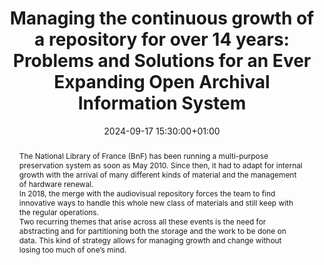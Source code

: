---
abstract: 'The National Library of France (BnF) has been running a multi-purpose preservation
  system as soon as May 2010. Since then, it had to adapt for internal growth with
  the arrival of many different kinds of material and the management of hardware renewal.


  In 2018, the merge with the audiovisual repository forces the team to find innovative
  ways to handle this whole new class of materials and still keep with the regular
  operations.


  Two recurring themes that arise across all these events is the need for abstracting
  and for partitioning both the storage and the work to be done on data. This kind
  of strategy allows for managing growth and change without losing too much of one’s
  mind.'
creators:
- Thomas Ledoux
date: 2024-09-17 15:30:00+01:00
document_url: https://doi.org/10.21428/5676bf2d.94dfac2c
grand_parent: iPRES
institutions: []
keywords:
- approaches to preservation
- scaling up
landing_page_url: https://ipres2024.pubpub.org/pub/7vz1p6qr/
language: eng
layout: publication
license: Creative Commons Attribution 4.0 (CC-BY-4.0)
notes_url: https://docs.google.com/document/d/1QaM-23veDJpSDV0c31avxpj7N9yzi82UpA5LXQjgyRM/edit#heading=h.aar4tupij1po
parent: iPRES 2024
publication_type: paper
size: null
slides_url: https://zenodo.org/records/13851561
source_name: iPRES
stream_url: https://www.archief.vlaanderen.be/archief/records/dossiers/5acb210228ce4315ae650812d056a482329eb83ed2dc42398a51505dc153be81/documents/32af20969ae4432e92ec34b4858d646eb0bc0e923d964404a63fd266c97ef4ee
title: 'Managing the continuous growth of a repository for over 14 years: Problems
  and Solutions for an Ever Expanding Open Archival Information System'
year: 2024
---